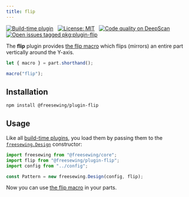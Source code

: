 ```yaml
---
title: flip
---
```


[![Build-time plugin](https://img.shields.io/badge/Type-build--time-purple.svg)](/plugins)
&nbsp;
[![License: MIT](https://img.shields.io/npm/l/@freesewing/plugin-flip.svg?label=License)](https://www.npmjs.com/package/@freesewing/plugin-flip)
&nbsp;
[![Code quality on DeepScan](https://deepscan.io/api/teams/2114/projects/2993/branches/23256/badge/grade.svg)](https://deepscan.io/dashboard#view=project&tid=2114&pid=2993&bid=23256)
&nbsp;
[![Open issues tagged pkg:plugin-flip](https://img.shields.io/github/issues/freesewing/freesewing/pkg:plugin-flip.svg?label=Issues)](https://github.com/freesewing/freesewing/issues?q=is%3Aissue+is%3Aopen+label%3Apkg%3Aplugin-flip)

The **flip** plugin provides [the flip macro](/refernce/macros/flip/) which flips (mirrors) an entire part vertically around the Y-axis.

```js
let { macro } = part.shorthand();

macro("flip");
```

## Installation

```bash
npm install @freesewing/plugin-flip
```

## Usage

Like all [build-time plugins](/guides/plugins/#build-time-plugins), you load them 
by passing them to the [`freesewing.Design`](/reference/api#design) constructor:

```js
import freesewing from "@freesewing/core";
import flip from "@freesewing/plugin-flip";
import config from "../config";

const Pattern = new freesewing.Design(config, flip);
```

Now you can use [the flip macro](/reference/macros/flip) in your parts.
